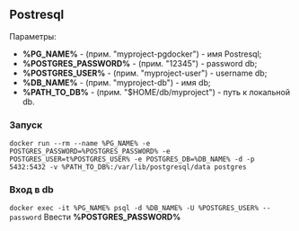 ## Postresql

Параметры:
- __%PG_NAME%__ - (прим. "myproject-pgdocker") - имя Postresql;
- __%POSTGRES_PASSWORD%__ - (прим. "12345") - password db;
- __%POSTGRES_USER%__ - (прим. "myproject-user") - username db;
- __%DB_NAME%__ - (прим. "myproject-db") - имя db;
- __%PATH_TO_DB%__ - (прим. "$HOME/db/myproject") - путь к локальной db.

### Запуск

`docker run --rm --name %PG_NAME% -e POSTGRES_PASSWORD=%POSTGRES_PASSWORD% -e POSTGRES_USER=t%POSTGRES_USER% -e POSTGRES_DB=%DB_NAME% -d -p 5432:5432 -v %PATH_TO_DB%:/var/lib/postgresql/data postgres`

### Вход в db
`docker exec -it %PG_NAME% psql -d %DB_NAME% -U %POSTGRES_USER% --password`
Ввести __%POSTGRES_PASSWORD%__
